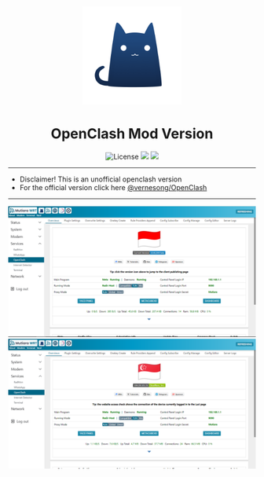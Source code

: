 <div align="center">
  <a target="_blank" href="https://raw.githubusercontent.com/Maizil41/openclash-mod/main/images/clash.png"><img src="images/clash.png" alt="Clash" width="200"></a>
  <h1>OpenClash Mod Version</h1>
</div>

<div align="center">
  <img alt="License" src="https://img.shields.io/github/license/Maizil41/openclash-mod?style=for-the-badge&logo=github">
  <a target="_blank" href="https://github.com/Maizil41/openclash-mod/releases"><img src="https://img.shields.io/github/release/Maizil41/openclash-mod?style=for-the-badge&logo=github"></a>
  <a target="_blank" href="https://github.com/Maizil41/openclash-mod/releases"><img src="https://img.shields.io/github/downloads/Maizil41/openclash-mod/total?style=for-the-badge&logo=github"></a>
</div>
<hr/>

* Disclaimer! This is an unofficial openclash version
* For the official version click here [@vernesong/OpenClash](https://github.com/vernesong/OpenClash)

<hr/>

![Dashboard](images/openclash.png)
![Dashboard](images/openclash1.png)
